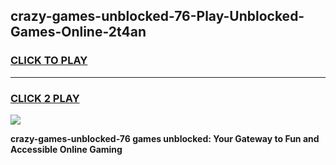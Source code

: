 
## crazy-games-unblocked-76-Play-Unblocked-Games-Online-2t4an
<h3>
<a href="https://premium76.site?title=crazy-games-unblocked-76&ref=25A">CLICK TO PLAY</a></h3>
<hr>

<h3>
<a href="https://premium76.site?title=crazy-games-unblocked-76&ref=25A">CLICK 2 PLAY</a>
  
</h3>

<a href="https://premium76.site?title=crazy-games-unblocked-76&ref=25A"><img src="https://clearcache.store/games.png"></a>


**crazy-games-unblocked-76 games unblocked: Your Gateway to Fun and Accessible Online Gaming**
